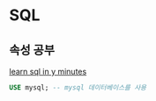 # SQL

## 속성 공부

[learn sql in y minutes](https://learnxinyminutes.com/docs/sql/)

```sql
USE mysql; -- mysql 데이터베이스를 사용
```
